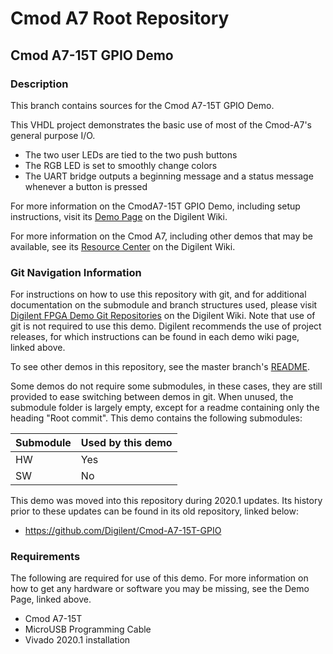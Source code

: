 # Cmod A7 Root Repository

## Cmod A7-15T GPIO Demo

### Description

This branch contains sources for the Cmod A7-15T GPIO Demo.

This VHDL project demonstrates the basic use of most of the Cmod-A7's general purpose I/O.

* The two user LEDs are tied to the two push buttons
* The RGB LED is set to smoothly change colors
* The UART bridge outputs a beginning message and a status message whenever a button is pressed

For more information on the CmodA7-15T GPIO Demo, including setup instructions, visit its [Demo Page](https://reference.digilentinc.com/reference/programmable-logic/cmod-a7/demos/gpio) on the Digilent Wiki.

For more information on the Cmod A7, including other demos that may be available, see its [Resource Center](https://reference.digilentinc.com/reference/programmable-logic/cmod-a7/start) on the Digilent Wiki.

### Git Navigation Information

For instructions on how to use this repository with git, and for additional documentation on the submodule and branch structures used, please visit [Digilent FPGA Demo Git Repositories](https://reference.digilentinc.com/reference/programmable-logic/documents/git) on the Digilent Wiki. Note that use of git is not required to use this demo. Digilent recommends the use of project releases, for which instructions can be found in each demo wiki page, linked above.

To see other demos in this repository, see the master branch's [README](https://github.com/Digilent/Cmod-A7).

Some demos do not require some submodules, in these cases, they are still provided to ease switching between demos in git. When unused, the submodule folder is largely empty, except for a readme containing only the heading "Root commit". This demo contains the following submodules:

| Submodule | Used by this demo |
|-----------|-------------------|
| HW        | Yes        |
| SW        | No         |

This demo was moved into this repository during 2020.1 updates. Its history prior to these updates can be found in its old repository, linked below:
* https://github.com/Digilent/Cmod-A7-15T-GPIO

### Requirements

The following are required for use of this demo. For more information on how to get any hardware or software you may be missing, see the Demo Page, linked above.

* Cmod A7-15T
* MicroUSB Programming Cable
* Vivado 2020.1 installation
